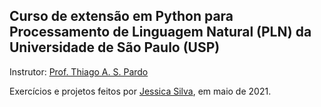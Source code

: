 ## Curso de extensão em **Python para Processamento de Linguagem Natural (PLN)** da Universidade de São Paulo (USP)

Instrutor: [Prof. Thiago A. S. Pardo](https://sites.icmc.usp.br/taspardo/)

Exercícios e projetos feitos por [Jessica Silva](https://www.linkedin.com/in/ssilvajessica/), em maio de 2021.
